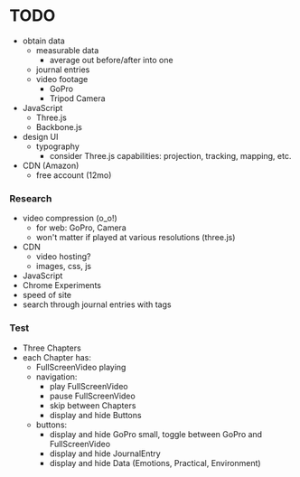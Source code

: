 # TODO

- obtain data
  * measurable data
    - average out before/after into one
  * journal entries
  * video footage
    - GoPro
    - Tripod Camera
- JavaScript
  * Three.js
  * Backbone.js
- design UI
  * typography
    - consider Three.js capabilities: projection, tracking, mapping, etc.
- CDN (Amazon)
  * free account (12mo)

### Research

- video compression (o_o!)
  * for web: GoPro, Camera
  * won't matter if played at various resolutions (three.js)
- CDN
  * video hosting?
  * images, css, js
- JavaScript
- Chrome Experiments
- speed of site
- search through journal entries with tags

### Test

- Three Chapters
- each Chapter has:
  * FullScreenVideo playing
  * navigation:
    - play FullScreenVideo
    - pause FullScreenVideo
    - skip between Chapters
    - display and hide Buttons
  * buttons:
    - display and hide GoPro small, toggle between GoPro and FullScreenVideo
    - display and hide JournalEntry
    - display and hide Data (Emotions, Practical, Environment)
